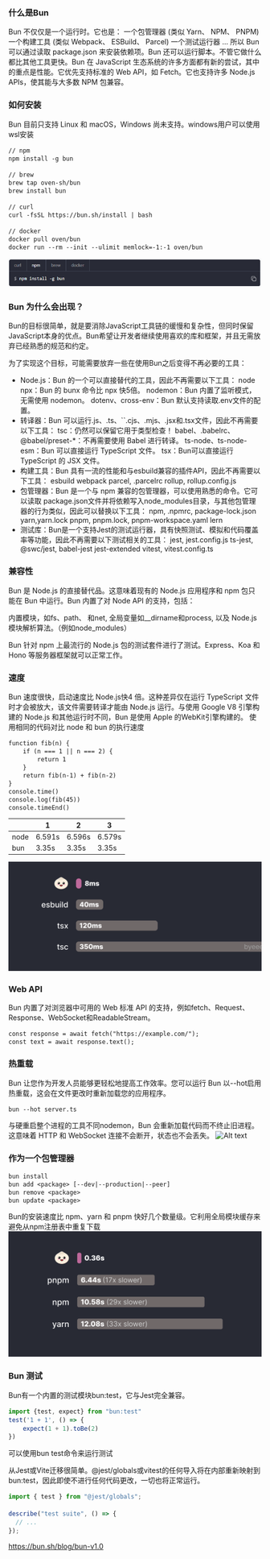 ### 什么是Bun
Bun 不仅仅是一个运行时。它也是：
一个包管理器 (类似 Yarn、 NPM、 PNPM)
一个构建工具 (类似 Webpack、 ESBuild、 Parcel)
一个测试运行器
...
所以 Bun 可以通过读取 package.json 来安装依赖项。Bun 还可以运行脚本。不管它做什么都比其他工具更快。Bun 在 JavaScript 生态系统的许多方面都有新的尝试，其中的重点是性能。它优先支持标准的 Web API，如 Fetch。它也支持许多 Node.js APIs，使其能与大多数 NPM 包兼容。
### 如何安装 
Bun 目前只支持 Linux 和 macOS，Windows 尚未支持。windows用户可以使用wsl安装

```
// npm
npm install -g bun

// brew
brew tap oven-sh/bun
brew install bun

// curl
curl -fsSL https://bun.sh/install | bash

// docker
docker pull oven/bun
docker run --rm --init --ulimit memlock=-1:-1 oven/bun
```
![Alt text](./img/installBun.png)

### Bun 为什么会出现？
Bun的目标很简单，就是要消除JavaScript工具链的缓慢和复杂性，但同时保留JavaScript本身的优点。Bun希望让开发者继续使用喜欢的库和框架，并且无需放弃已经熟悉的规范和约定。

为了实现这个目标，可能需要放弃一些在使用Bun之后变得不再必要的工具：

* Node.js：Bun 的一个可以直接替代的工具，因此不再需要以下工具：
node
npx：Bun 的 bunx 命令比 npx 快5倍。
nodemon：Bun 内置了监听模式，无需使用 nodemon。
dotenv、cross-env：Bun 默认支持读取.env文件的配置。
* 转译器：Bun 可以运行.js、.ts、``.cjs、.mjs、.jsx和.tsx文件，因此不再需要以下工具：
tsc：仍然可以保留它用于类型检查！
babel、.babelrc、@babel/preset-*：不再需要使用 Babel 进行转译。
ts-node、ts-node-esm：Bun 可以直接运行 TypeScript 文件。
tsx：Bun可以直接运行 TypeScript 的 JSX 文件。
* 构建工具：Bun 具有一流的性能和与esbuild兼容的插件API，因此不再需要以下工具：
esbuild
webpack
parcel, .parcelrc
rollup, rollup.config.js
* 包管理器：Bun 是一个与 npm 兼容的包管理器，可以使用熟悉的命令。它可以读取 package.json文件并将依赖写入node_modules目录，与其他包管理器的行为类似，因此可以替换以下工具：
npm, .npmrc, package-lock.json
yarn,yarn.lock
pnpm, pnpm.lock, pnpm-workspace.yaml
lern
* 测试库：Bun是一个支持Jest的测试运行器，具有快照测试、模拟和代码覆盖率等功能，因此不再需要以下测试相关的工具：
jest, jest.config.js
ts-jest, @swc/jest, babel-jest
jest-extended
vitest, vitest.config.ts

### 兼容性
Bun 是 Node.js 的直接替代品。这意味着现有的 Node.js 应用程序和 npm 包只能在 Bun 中运行。Bun 内置了对 Node API 的支持，包括：

内置模块，如fs、path、 和net,
全局变量如__dirname和process,
以及 Node.js 模块解析算法。（例如node_modules）

Bun 针对 npm 上最流行的 Node.js 包的测试套件进行了测试。Express、Koa 和 Hono 等服务器框架就可以正常工作。

### 速度
Bun 速度很快，启动速度比 Node.js快4 倍。这种差异仅在运行 TypeScript 文件时才会被放大，该文件需要转译才能由 Node.js 运行。与使用 Google V8 引擎构建的 Node.js 和其他运行时不同，Bun 是使用 Apple 的WebKit引擎构建的。
使用相同的代码对比 node 和  bun 的执行速度
```
function fib(n) {
    if (n === 1 || n === 2) {
        return 1
    } 
    return fib(n-1) + fib(n-2)
}
console.time()
console.log(fib(45))
console.timeEnd()
```
| | 1 | 2 | 3 |
| -- | -- | -- | -- |
| node | 6.591s | 6.596s | 6.579s |
| bun | 3.35s | 3.35s | 3.35s |

![Alt text](image.png)

### Web API
Bun 内置了对浏览器中可用的 Web 标准 API 的支持，例如fetch、Request、Response、WebSocket和ReadableStream。

```
const response = await fetch("https://example.com/");
const text = await response.text();
```

### 热重载
Bun 让您作为开发人员能够更轻松地提高工作效率。您可以运行 Bun 以--hot启用热重载，这会在文件更改时重新加载您的应用程序。

```
bun --hot server.ts
```
与硬重启整个进程的工具不同nodemon，Bun 会重新加载代码而不终止旧进程。这意味着 HTTP 和 WebSocket 连接不会断开，状态也不会丢失。
![Alt text](./img/hot.gif)

### 作为一个包管理器
```
bun install
bun add <package> [--dev|--production|--peer]
bun remove <package>
bun update <package>
```

Bun的安装速度比 npm、yarn 和 pnpm 快好几个数量级。它利用全局模块缓存来避免从npm注册表中重复下载
![Alt text](image-2.png)

### Bun 测试
Bun有一个内置的测试模块bun:test，它与Jest完全兼容。
```ts
import {test, expect} from "bun:test"
test('1 + 1', () => {
    expect(1 + 1).toBe(2)
})
```
可以使用bun test命令来运行测试

从Jest或Vite迁移很简单。@jest/globals或vitest的任何导入将在内部重新映射到bun:test，因此即使不进行任何代码更改，一切也将正常运行。
```ts
import { test } from "@jest/globals";

describe("test suite", () => {
  // ...
});
```





https://bun.sh/blog/bun-v1.0


